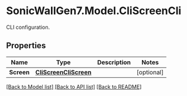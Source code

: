 # SonicWallGen7.Model.CliScreenCli
CLI configuration.

## Properties

Name | Type | Description | Notes
------------ | ------------- | ------------- | -------------
**Screen** | [**CliScreenCliScreen**](CliScreenCliScreen.md) |  | [optional] 

[[Back to Model list]](../README.md#documentation-for-models) [[Back to API list]](../README.md#documentation-for-api-endpoints) [[Back to README]](../README.md)


